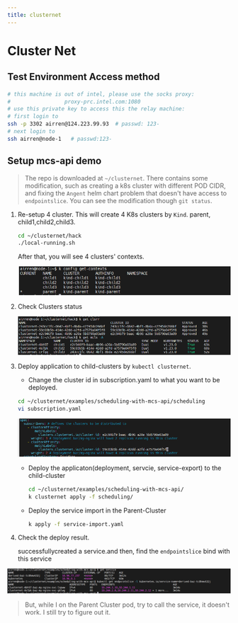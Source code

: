 ```yaml
---
title: clusternet
---
```






# Cluster Net 



## Test Environment Access method

```sh
# this machine is out of intel, please use the socks proxy:
#                 proxy-prc.intel.com:1080
# use this private key to access this the relay machine: 
# first login to
ssh -p 3302 airren@124.223.99.93  # passwd: 123-
# next login to 
ssh airren@node-1   # passwd:123-
```



## Setup mcs-api demo 

> The repo is downloaded at `~/clusternet`. There contains some modification, such as creating a k8s cluster with different POD CIDR,  and fixing the `Angent` helm chart problem that doesn't have access to `endpointslice`.  You can see the modification though `git status`.



1. Re-setup 4 cluster. This will create 4 K8s clusters by `Kind`.   parent, child1,child2,child3.

   ```sh
   cd ~/clusternet/hack
   ./local-running.sh
   
   ```
    After that, you will see 4 clusters' contexts.

   ![image-20221017101710782](clusternet/image-20221017101710782.png)

2. Check Clusters status

   ![image-20221017103459464](clusternet/image-20221017103459464.png)

3. Deploy application to child-clusters by `kubectl clusternet`.

   - Change the cluster id in subscription.yaml to what you want to be deployed.

   ```sh
   cd ~/clusternet/examples/scheduling-with-mcs-api/scheduling
   vi subscription.yaml
   ```

   ![image-20221017103832482](clusternet/image-20221017103832482.png)

   - Deploy the applicaton(deployment, servcie, service-export) to the child-cluster

     ```sh
     cd ~/clusternet/examples/scheduling-with-mcs-api/
     k clusternet apply -f scheduling/
     ```

     

   - Deploy the service import in the Parent-Cluster

     ```sh
     k apply -f service-import.yaml
     ```

4. Check the deploy result.

   successfullycreated a service.and then, find the `endpointslice` bind with this service			

![image-20221017113339395](clusternet/image-20221017113339395.png)

> But, while I on the Parent Cluster pod, try to call the service, it doesn't work. I still try to figure out it.









